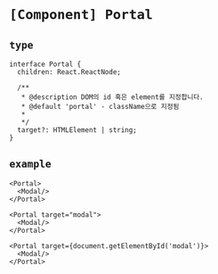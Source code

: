 # `[Component] Portal`

## `type`

```tsx
interface Portal {
  children: React.ReactNode;

  /**
   * @description DOM의 id 혹은 element를 지정합니다.
   * @default 'portal' - className으로 지정됨
   *
   */
  target?: HTMLElement | string;
}
```

## `example`

```tsx
<Portal>
  <Modal/>
</Portal>

<Portal target="modal">
  <Modal/>
</Portal>

<Portal target={document.getElementById('modal')}>
  <Modal/>
</Portal>
```

